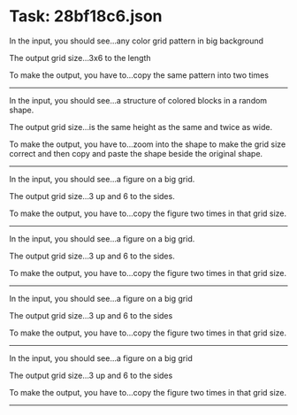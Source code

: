 # Task: 28bf18c6.json

In the input, you should see...any color grid pattern in big background

The output grid size...3x6 to the length

To make the output, you have to...copy the same pattern into two times

---

In the input, you should see...a structure of colored blocks in a random shape.

The output grid size...is the same height as the same and twice as wide.

To make the output, you have to...zoom into the shape to make the grid size correct and then copy and paste the shape beside the original shape.

---

In the input, you should see...a figure on a big grid.

The output grid size...3 up and 6 to the sides.

To make the output, you have to...copy the figure two times in that grid size.

---

In the input, you should see...a figure on a big grid.

The output grid size...3 up and 6 to the sides.

To make the output, you have to...copy the figure two times in that grid size.

---

In the input, you should see...a figure on a big grid

The output grid size...3 up and 6 to the sides

To make the output, you have to...copy the figure two times in that grid size.

---

In the input, you should see...a figure on a big grid

The output grid size...3 up and 6 to the sides

To make the output, you have to...copy the figure two times in that grid size.

---

